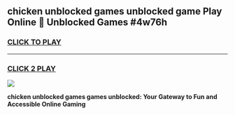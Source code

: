 
## chicken unblocked games unblocked game Play Online 👋 Unblocked Games #4w76h
<h3>
<a href="https://premium.freeplayer.one?title=chicken_unblocked_games&ref=21F">CLICK TO PLAY</a></h3>
<hr>

<h3>
<a href="https://premium.freeplayer.one?title=chicken_unblocked_games&ref=21F">CLICK 2 PLAY</a>
  
</h3>

<a href="https://premium.freeplayer.one?title=chicken_unblocked_games&ref=21F/"><img src="https://clearcache.store/games.png"></a>


**chicken unblocked games games unblocked: Your Gateway to Fun and Accessible Online Gaming**
